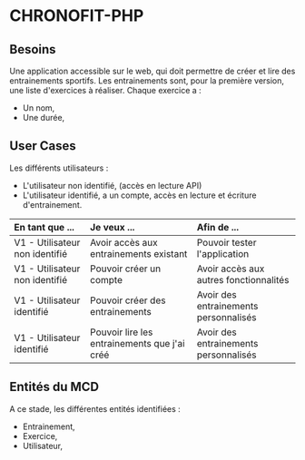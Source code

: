 # CHRONOFIT-PHP

## Besoins

Une application accessible sur le web, qui doit permettre de créer et lire des entrainements sportifs.
Les entrainements sont, pour la première version, une liste d'exercices à réaliser.
Chaque exercice a :
* Un nom,
* Une durée,

## User Cases

Les différents utilisateurs :
* L'utilisateur non identifié, (accès en lecture API)
* L'utilisateur identifié, a un compte, accès en lecture et écriture d'entrainement.

| En tant que ... | Je veux ... | Afin de ...|
| :---| :---| :---|
| V1 - Utilisateur non identifié | Avoir accès aux entrainements existant| Pouvoir tester l'application |
| V1 - Utilisateur non identifié | Pouvoir créer un compte | Avoir accès aux autres fonctionnalités |
| V1 - Utilisateur identifié | Pouvoir créer des entrainements | Avoir des entrainements personnalisés |
| V1 - Utilisateur identifié | Pouvoir lire les entrainements que j'ai créé | Avoir des entrainements personnalisés |

## Entités du MCD

A ce stade, les différentes entités identifiées :
* Entrainement,
* Exercice,
* Utilisateur,

